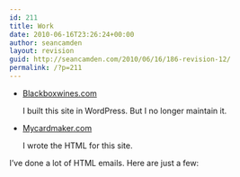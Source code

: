 ```yaml
---
id: 211
title: Work
date: 2010-06-16T23:26:24+00:00
author: seancamden
layout: revision
guid: http://seancamden.com/2010/06/16/186-revision-12/
permalink: /?p=211
---
```

  * [Blackboxwines.com](http://www.blackboxwines.com/the-wine/)
                  
    I built this site in WordPress. But I no longer maintain it.
  * [Mycardmaker.com](http://www.mycardmaker.com/)
                  
    I wrote the HTML for this site.

I&#8217;ve done a lot of HTML emails. Here are just a few:
